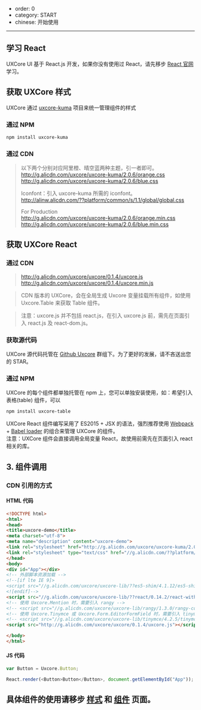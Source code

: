 - order: 0
- category: START
- chinese: 开始使用

---

## 学习 React

UXCore UI 基于 React.js 开发，如果你没有使用过 React，请先移步 [React 官网](https://facebook.github.io/react/docs/getting-started.html) 学习。



## 获取 UXCore 样式

UXCore 通过 [uxcore-kuma](https://github.com/uxcore/kuma) 项目来统一管理组件的样式

### 通过 NPM

```bash
npm install uxcore-kuma
```

### 通过 CDN


>   以下两个分别对应阿里橙、晴空蓝两种主题，引一者即可。  
>   http://g.alicdn.com/uxcore/uxcore-kuma/2.0.6/orange.css  
>   http://g.alicdn.com/uxcore/uxcore-kuma/2.0.6/blue.css  
>     
>   Iconfont：引入 uxcore-kuma 所需的 iconfont。  
>   http://alinw.alicdn.com/??platform/common/s/1.1/global/global.css  
>     
>   For Production  
>   http://g.alicdn.com/uxcore/uxcore-kuma/2.0.6/orange.min.css  
>   http://g.alicdn.com/uxcore/uxcore-kuma/2.0.6/blue.min.css  


## 获取 UXCore React

### 通过 CDN


> http://g.alicdn.com/uxcore/uxcore/0.1.4/uxcore.js   
> http://g.alicdn.com/uxcore/uxcore/0.1.4/uxcore.min.js


> CDN 版本的 UXCore，会在全局生成 Uxcore 变量挂载所有组件，如使用 Uxcore.Table 来获取 Table 组件。

> 注意：uxcore.js 并不包括 react.js，在引入 uxcore.js 前，需先在页面引入 react.js 及 react-dom.js。

### 获取源代码

UXCore 源代码托管在 [Github Uxcore](https://github.com/uxcore) 群组下。为了更好的发展，请不吝送出您的 STAR。

### 通过 NPM

UXCore 的每个组件都单独托管在 npm 上，您可以单独安装使用，如：希望引入表格(table) 组件，可以  

```bash
npm install uxcore-table
```

UXCore React 组件编写采用了 ES2015 + JSX 的语法，强烈推荐使用 [Webpack](http://jamesknelson.com/using-es6-in-the-browser-with-babel-6-and-webpack/) + [Babel loader](https://github.com/babel/babel-loader) 的组合来管理 UXCore 的组件。  
注意：UXCore 组件会直接调用全局变量 React，故使用前需先在页面引入 react 相关的库。

## 3. 组件调用

### CDN 引用的方式

#### HTML 代码

```html  
<!DOCTYPE html>
<html>
<head>
<title>uxcore-demo</title>
<meta charset="utf-8">
<meta name="description" content="uxcore-demo">
<link rel="stylesheet" href="http://g.alicdn.com/uxcore/uxcore-kuma/2.0.5/orange.css">
<link rel="stylesheet" type="text/css" href="//g.alicdn.com/??platform/common/s/1.1/global/global.css" charset="utf-8">
</head>
<body>
<div id="App"></div>
<!-- 外部脚本资源加载 -->
<!--[if lte IE 9]>
<script src="//g.alicdn.com/uxcore/uxcore-lib/??es5-shim/4.1.12/es5-shim.min.js,es5-shim/4.1.12/es5-sham.min.js,console-polyfill/0.2.1/index.js,respond.js/1.4.2/respond.min.js"></script>
<![endif]-->
<script src="//g.alicdn.com/uxcore/uxcore-lib/??react/0.14.2/react-with-addons.min.js,react/0.14.2/react-dom.min.js,reflux/0.3.0/dist/reflux.min.js,lodash/3.10.1/lodash.min.js,jquery/1.11.3/jquery.min.js"></script>
<!-- 使用 Uxcore.Mention 时，需要引入 rangy -->
<!-- <script src="//g.alicdn.com/uxcore/uxcore-lib/rangy/1.3.0/rangy-core.min.js"></script> -->
<!-- 使用 Uxcore.Tinymce 或 Uxcore.Form.EditorFormField 时，需要引入 tinymce -->
<!-- <script src="//g.alicdn.com/uxcore/uxcore-lib/tinymce/4.2.5/tinymce-basic.min.js"></script> -->
<script src="http://g.alicdn.com/uxcore/uxcore/0.1.4/uxcore.js"></script>

</body>
</html>

```

#### JS 代码

```js  
var Button = Uxcore.Button;

React.render(<Button>Button</Button>, document.getElementById("App"));
```

## 具体组件的使用请移步 [样式](/css/base/) 和 [组件](/components/button/) 页面。

